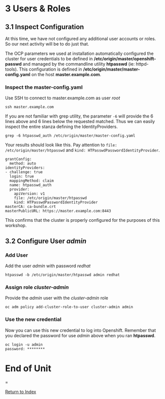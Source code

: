 # 3 Users & Roles

## 3.1 Inspect Configuration

At this time, we have not configured any additional user accounts or roles.  So our next activity will be to do just that.

The OCP parameters we used at installation automatically configured the cluster for user credentials to be defined in **/etc/origin/master/openshift-passwd** and managed  by the commandline utility **htpasswd** (ie: httpd-tools).  This configuration is defined in **/etc/origin/master/master-config.yaml** on the host **master.example.com**.

### Inspect the master-config.yaml

Use SSH to connect to master.example.com as user *root*

    ssh master.example.com

If you are not familiar with grep utility, the parameter `-6` will provide the 6 lines above and 6 lines below the requested matched.  Thus we can easily inspect the entire stanza defining the IdentityProviders. 

    grep -6 htpasswd_auth /etc/origin/master/master-config.yaml

Your results should look like this.  Pay attention to `file: /etc/origin/master/htpasswd` and `kind: HTPasswdPasswordIdentityProvider`.

    grantConfig:
      method: auto
    identityProviders:
    - challenge: true
      login: true
      mappingMethod: claim
      name: htpasswd_auth
      provider:
        apiVersion: v1
        file: /etc/origin/master/htpasswd
        kind: HTPasswdPasswordIdentityProvider
    masterCA: ca-bundle.crt
    masterPublicURL: https://master.example.com:8443
    
This confirms that the cluster is properly configured for the purposes of this workshop.

## 3.2 Configure User *admin*

### Add User

Add the user *admin* with password *redhat*

    htpasswd -b /etc/origin/master/htpasswd admin redhat

### Assign role *cluster-admin*

Provide the *admin* user with the *cluster-admin* role

    oc adm policy add-cluster-role-to-user cluster-admin admin

### Use the new credential

Now you can use this new credential to log into Openshift.  Remember that you declared the password for use *admin* above when you ran **htpasswd**.

    oc login -u admin
    password: ********




# End of Unit
=

[Return to Index](https://github.com/xtophd/OCP-Workshop/tree/master/documentation "OCP-Workshop Index")


